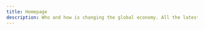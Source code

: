 ```yaml
---
title: Homepage
description: Who and how is changing the global economy. All the latest technology news on Trends
---
```

